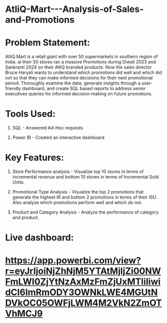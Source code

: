# AtliQ-Mart---Analysis-of-Sales-and-Promotions
# Problem Statement:
AtliQ Mart is a retail giant with over 50 supermarkets in southern region of India. al their 50 stores ran a massive Promotions during Diwali 2023 and Sankranti 2024 on their AtliQ branded products. Now the sales director Bruce Haryali wants to understand which promotions did well and which did not so that they can make informed decisions for their next promotional period. Thoroughly  examine the data, generate insights through a user-friendly dashboard, and create SQL based reports to address senior executives queries for informed decision-making on future promotions.
# Tools Used:
1. SQL - Answered Ad-Hoc requests

2. Power BI - Created an interactive dashboard

# Key Features:
1. Store Performance analysis - Visualize  top 10 stores in terms of incremental revenue and bottom 10 stores in terms of Incremental Sold Units.

2. Promotional Type Analysis - Visualize the top 2 promotions that generate the highest IR and bottom 2 promotions in terms of their ISU . Also analyze which promotions perform well and which do not.

3. Product and Category Analysis - Analyze the performance of category and product.
   

# Live dashboard:
# https://app.powerbi.com/view?r=eyJrIjoiNjZhNjM5YTAtMjljZi00NWFmLWI0ZjYtNzAxMzFmZjUxMTliIiwidCI6ImRmODY3OWNkLWE4MGUtNDVkOC05OWFjLWM4M2VkN2ZmOTVhMCJ9
